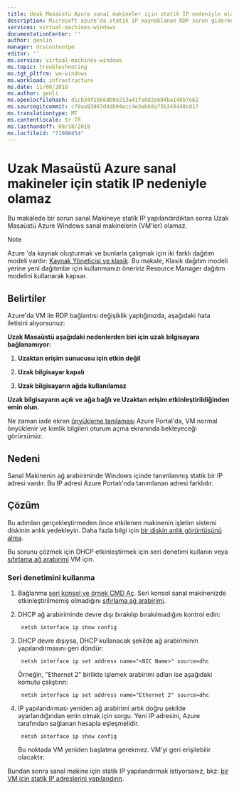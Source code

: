 ```yaml
---
title: Uzak Masaüstü Azure sanal makineler için statik IP nedeniyle olamaz | Microsoft Docs
description: Microsoft azure'da statik IP kaynaklanan RDP sorun gidermeyi öğrenin. | Microsoft Docs
services: virtual-machines-windows
documentationCenter: ''
author: genlin
manager: dcscontentpm
editor: ''
ms.service: virtual-machines-windows
ms.topic: troubleshooting
ms.tgt_pltfrm: vm-windows
ms.workload: infrastructure
ms.date: 11/08/2018
ms.author: genli
ms.openlocfilehash: d1cb34f1666db0e213a41fa8d2e684ba148b7e61
ms.sourcegitcommit: c79aa93d87d4db04ecc4e3eb68a75b349448cd17
ms.translationtype: MT
ms.contentlocale: tr-TR
ms.lasthandoff: 09/18/2019
ms.locfileid: "71088454"
---
```

#  <a name="cannot-remote-desktop-to-azure-virtual-machines-because-of-static-ip"></a>Uzak Masaüstü Azure sanal makineler için statik IP nedeniyle olamaz

Bu makalede bir sorun sanal Makineye statik IP yapılandırdıktan sonra Uzak Masaüstü Azure Windows sanal makinelerin (VM'ler) olamaz.

> [!NOTE]
> Azure 'da kaynak oluşturmak ve bunlarla çalışmak için iki farklı dağıtım modeli vardır: [Kaynak Yöneticisi ve klasik](../../azure-resource-manager/resource-manager-deployment-model.md). Bu makale, Klasik dağıtım modeli yerine yeni dağıtımlar için kullanmanızı öneririz Resource Manager dağıtım modelini kullanarak kapsar.

## <a name="symptoms"></a>Belirtiler

Azure'da VM ile RDP bağlantısı değişiklik yaptığınızda, aşağıdaki hata iletisini alıyorsunuz:

**Uzak Masaüstü aşağıdaki nedenlerden biri için uzak bilgisayara bağlanamıyor:**

1. **Uzaktan erişim sunucusu için etkin değil**

2. **Uzak bilgisayar kapalı**

3. **Uzak bilgisayarın ağda kullanılamaz**

**Uzak bilgisayarın açık ve ağa bağlı ve Uzaktan erişim etkinleştirildiğinden emin olun.**

Ne zaman iade ekran [önyükleme tanılaması](../troubleshooting/boot-diagnostics.md) Azure Portal'da, VM normal önyüklenir ve kimlik bilgileri oturum açma ekranında bekleyeceği görürsünüz.

## <a name="cause"></a>Nedeni

Sanal Makinenin ağ arabiriminde Windows içinde tanımlanmış statik bir IP adresi vardır. Bu IP adresi Azure Portalı'nda tanımlanan adresi farklıdır.

## <a name="solution"></a>Çözüm

Bu adımları gerçekleştirmeden önce etkilenen makinenin işletim sistemi diskinin anlık yedekleyin. Daha fazla bilgi için [bir diskin anlık görüntüsünü alma](../windows/snapshot-copy-managed-disk.md).

Bu sorunu çözmek için DHCP etkinleştirmek için seri denetimi kullanın veya [sıfırlama ağ arabirimi](reset-network-interface.md) VM için.

### <a name="use-serial-control"></a>Seri denetimini kullanma

1. Bağlanma [seri konsol ve örnek CMD Aç](./serial-console-windows.md#use-cmd-or-powershell-in-serial-console
). Seri konsol sanal makinenizde etkinleştirilmemiş olmadığını [sıfırlama ağ arabirimi](reset-network-interface.md).
2. DHCP ağ arabiriminde devre dışı bırakılıp bırakılmadığını kontrol edin:

        netsh interface ip show config
3. DHCP devre dışıysa, DHCP kullanacak şekilde ağ arabiriminin yapılandırmasını geri döndür:

        netsh interface ip set address name="<NIC Name>" source=dhc

    Örneğin, "Ethernet 2" birlikte işlemek arabirimi adları ise aşağıdaki komutu çalıştırın:

        netsh interface ip set address name="Ethernet 2" source=dhc

4. IP yapılandırması yeniden ağ arabirimi artık doğru şekilde ayarlandığından emin olmak için sorgu. Yeni IP adresini, Azure tarafından sağlanan hesapla eşleşmelidir.

        netsh interface ip show config

    Bu noktada VM yeniden başlatma gerekmez. VM'yi geri erişilebilir olacaktır.

Bundan sonra sanal makine için statik IP yapılandırmak istiyorsanız, bkz: [bir VM için statik IP adreslerini yapılandırın](../../virtual-network/virtual-networks-static-private-ip-arm-pportal.md).